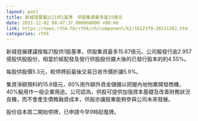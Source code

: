 ```yaml
---
layout: post
title: 新城發展擬以21供1基準　供股集資最多逾15億元
date: 2021-12-02 08:47:37.000000000 +08:00
link: https://news.rthk.hk/rthk/ch/component/k2/1622379-20211202.htm
categories: rthk
---
```


新城發展建議按每21股供1股基準，供股集資最多15.67億元。公司擬發行逾2.957億股供股股份，相當於經配發及發行供股股份擴大後的已發行股本的約4.55%。

每股供股價5.3元，較停牌前最後交易日收市價折讓5.9%。

集資淨額預料約15.6億元，60%用作額外資金儲備以把握內地物業開發商機，40%擬用作一般企業用途。公司認為，供股可提供加強資本基礎及改善財務狀況良機，而不會產生債務融資成本，供股亦讓股東能夠參與公司未來發展。

股份自本周二開始停牌，已申請今早9時起復牌。
